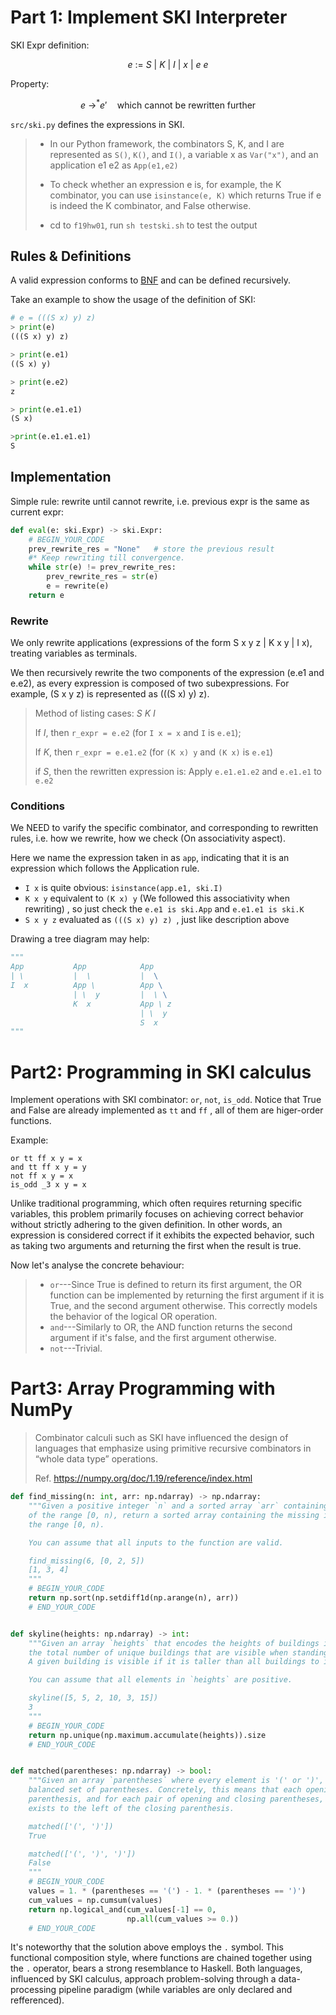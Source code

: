# Part 1: Implement SKI Interpreter

SKI Expr definition:

$$
e\ :=\ S\ |\ K\ |\ I\ |\ x\ |\ e\ e
$$

Property:

$$
e\ \rightarrow^* e'\quad \text{which cannot be rewritten further}
$$

`src/ski.py` defines the expressions in SKI.

> - In our Python framework, the combinators S, K, and I are represented as `S()`, `K()`, and `I()`, a variable x as `Var("x")`, and an application e1 e2 as `App(e1,e2)`
>
> - To check whether an expression e is, for example, the K combinator, you can use `isinstance(e, K)` which returns True if e is indeed the K combinator, and False otherwise.
>
> - cd to `f19hw01`, run `sh testski.sh` to test the output



## Rules & Definitions

A valid expression conforms to [BNF](http://en.wikipedia.org/wiki/Backus–Naur_Form) and can be defined recursively.

Take an example to show the usage of  the definition of SKI:

```py
# e = (((S x) y) z)
> print(e)
(((S x) y) z)

> print(e.e1)
((S x) y)

> print(e.e2)
z

> print(e.e1.e1)
(S x)

>print(e.e1.e1.e1)
S
```



## Implementation

Simple rule: rewrite until cannot rewrite, i.e. previous expr is the same as current expr:

```python
def eval(e: ski.Expr) -> ski.Expr:
    # BEGIN_YOUR_CODE
    prev_rewrite_res = "None"   # store the previous result
    #* Keep rewriting till convergence.
    while str(e) != prev_rewrite_res:
        prev_rewrite_res = str(e)
        e = rewrite(e)
    return e
```

### Rewrite

We only rewrite applications (expressions of the form S x y z | K x y | I x), treating variables as terminals.

We then recursively rewrite the two components of the expression (e.e1 and e.e2), as every expression is composed of two subexpressions. For example, (S x y z) is represented as (((S x) y) z).

>   Method of listing cases: $S\ K\ I$
>
>   If $I$, then `r_expr = e.e2` (for `I x = x` and `I` is `e.e1`);
>
>   If $K$, then `r_expr = e.e1.e2` (for `(K x) y` and `(K x)` is `e.e1`)
>
>   if $S$, then the rewritten expression is: Apply `e.e1.e1.e2` and `e.e1.e1` to `e.e2`



### Conditions

We NEED to varify the specific combinator, and corresponding to rewritten rules, i.e. how we rewrite, how we check (On associativity aspect).

Here we name the expression taken in as `app`, indicating that it is an expression which follows the Application rule.

-   `I x` is quite obvious: `isinstance(app.e1, ski.I)`
-   `K x y` equivalent to `(K x) y` (We followed this associativity when rewriting) , so just check the `e.e1 is ski.App` and `e.e1.e1 is ski.K`
-   `S x y z` evaluated as `(((S x) y) z) `, just like description above

Drawing a tree diagram may help:

```python
"""
App           App            App
| \           |  \           |  \
I  x          App \          App \
              | \  y         |  \ \
              K  x           App \ z
                             | \  y
                             S  x
"""
```

# Part2: Programming in SKI calculus

Implement operations with SKI combinator: `or`, `not`, `is_odd`. Notice that True and False are already implemented as `tt` and `ff` , all of them are higer-order functions.

Example: 

```SKI
or tt ff x y = x
and tt ff x y = y
not ff x y = x
is_odd _3 x y = x
```

Unlike traditional programming, which often requires returning specific variables, this problem primarily focuses on achieving correct behavior without strictly adhering to the given definition. In other words, an expression is considered correct if it exhibits the expected behavior, such as taking two arguments and returning the first when the result is true.

Now let's analyse the concrete behaviour:

>   -    `or`---Since True is defined to return its first argument, the OR function can be implemented by returning the first argument if it is True, and the second argument otherwise. This correctly models the behavior of the logical OR operation.
>   -   `and`---Similarly to OR, the AND function returns the second argument if it's false, and the first argument otherwise.
>   -   `not`---Trivial.



# Part3: Array Programming with NumPy

>   Combinator calculi such as SKI have influenced the design of languages that emphasize using primitive recursive combinators in “whole data type” operations.
>
>   Ref. https://numpy.org/doc/1.19/reference/index.html



```python
def find_missing(n: int, arr: np.ndarray) -> np.ndarray:
    """Given a positive integer `n` and a sorted array `arr` containing a subset
    of the range [0, n), return a sorted array containing the missing integers from
    the range [0, n).

    You can assume that all inputs to the function are valid.

    find_missing(6, [0, 2, 5])
    [1, 3, 4]
    """
    # BEGIN_YOUR_CODE
    return np.sort(np.setdiff1d(np.arange(n), arr))
    # END_YOUR_CODE


def skyline(heights: np.ndarray) -> int:
    """Given an array `heights` that encodes the heights of buildings in a city skyline, return
    the total number of unique buildings that are visible when standing to the left of the skyline.
    A given building is visible if it is taller than all buildings to its left.

    You can assume that all elements in `heights` are positive.

    skyline([5, 5, 2, 10, 3, 15])
    3
    """
    # BEGIN_YOUR_CODE
    return np.unique(np.maximum.accumulate(heights)).size
    # END_YOUR_CODE


def matched(parentheses: np.ndarray) -> bool:
    """Given an array `parentheses` where every element is '(' or ')', return whether it is a
    balanced set of parentheses. Concretely, this means that each opening parenthesis has a closing
    parenthesis, and for each pair of opening and closing parentheses, the opening parenthesis
    exists to the left of the closing parenthesis.

    matched(['(', ')'])
    True

    matched(['(', ')', ')'])
    False
    """
    # BEGIN_YOUR_CODE
    values = 1. * (parentheses == '(') - 1. * (parentheses == ')')
    cum_values = np.cumsum(values)
    return np.logical_and(cum_values[-1] == 0,
                          np.all(cum_values >= 0.))
    # END_YOUR_CODE
```

It's noteworthy that the solution above employs the `.` symbol. This functional composition style, where functions are chained together using the `.` operator, bears a strong resemblance to Haskell. Both languages, influenced by SKI calculus, approach problem-solving through a data-processing pipeline paradigm (while variables are only declared and refferenced).
